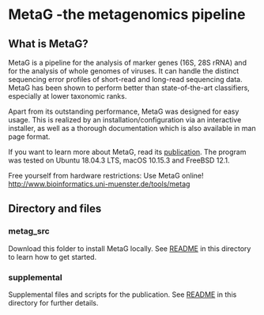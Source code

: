 # MetaG -the metagenomics pipeline
## What is MetaG?
MetaG is a pipeline for the analysis of marker genes (16S, 28S rRNA) and for the
analysis of whole genomes of viruses. It can handle the distinct sequencing
error profiles of short-read and long-read sequencing data.
MetaG has been shown to perform better than state-of-the-art classifiers,
especially at lower taxonomic ranks.

Apart from its outstanding performance, MetaG was designed for easy usage.
This is realized by an installation/configuration via an interactive installer, as
well as a thorough documentation which is also available in man page format.

If you want to learn more about MetaG, read its [publication](https://doi.org/10.1101/2020.03.13.991190).
The program was tested on Ubuntu 18.04.3 LTS, macOS 10.15.3 and FreeBSD 12.1.

Free yourself from hardware restrictions: Use MetaG online!
http://www.bioinformatics.uni-muenster.de/tools/metag

## Directory and files
### metag_src
Download this folder to install MetaG locally. See [README](../blob/master/metag_src/install/README) in this directory
to learn how to get started.

### supplemental
Supplemental files and scripts for the publication. See [README](../blob/master/supplemental/README.md) in this directory
for further details.
